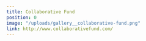 ```yaml
---
title: Collaborative Fund
position: 0
image: "/uploads/gallery__collaborative-fund.png"
link: http://www.collaborativefund.com/
---
```


